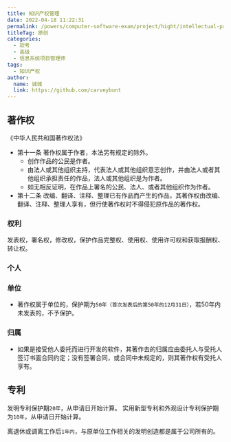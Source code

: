 ```yaml
---
title: 知识产权管理
date: 2022-04-18 11:22:31
permalink: /powers/computer-software-exam/project/hight/intellectual-property/
titleTag: 原创
categories: 
  - 软考
  - 高级
  - 信息系统项目管理师
tags: 
  - 知识产权
author: 
  name: 诚城
  link: https://github.com/carveybunt
---
```

## 著作权
《中华人民共和国著作权法》
- 第十一条
  著作权属于作者，本法另有规定的除外。
  - 创作作品的公民是作者。
  - 由法人或其他组织主持，代表法人或其他组织意志创作，并由法人或者其他组织承担责任的作品，法人或其他组织是为作者。
  - 如无相反证明，在作品上署名的公民、法人、或者其他组织作为作者。
- 第十二条
  改编、翻译、注释、整理已有作品而产生的作品，其著作权由改编、翻译、注释、整理人享有，但行使著作权时不得侵犯原作品的著作权。
### 权利
发表权，署名权，修改权，保护作品完整权、使用权、使用许可权和获取报酬权、转让权。
### 个人
### 单位
- 著作权属于单位的，保护期为`50年（首次发表后的第50年的12月31日）`，若50年内未发表的，不予保护。
### 归属
- 如果是接受他人委托而进行开发的软件，其著作去的归属应由委托人与受托人签订书面合同约定；没有签署合同，或合同中未规定的，则其著作权有受托人享有。
## 专利
发明专利保护期`20年`，从申请日开始计算。
实用新型专利和外观设计专利保护期为`10年`，从申请日开始计算。

离退休或调离工作后`1年内`，与原单位工作相关的发明创造都是属于公司所有的。